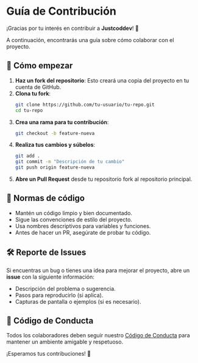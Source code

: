 # Guía de Contribución

¡Gracias por tu interés en contribuir a **Justcoddev**! 🎉

A continuación, encontrarás una guía sobre cómo colaborar con el proyecto.

## 🚀 Cómo empezar

1. **Haz un fork del repositorio**: Esto creará una copia del proyecto en tu cuenta de GitHub.
2. **Clona tu fork**:
   ```bash
   git clone https://github.com/tu-usuario/tu-repo.git
   cd tu-repo
   ```
3. **Crea una rama para tu contribución**:
   ```bash
   git checkout -b feature-nueva
   ```
4. **Realiza tus cambios y súbelos**:
   ```bash
   git add .
   git commit -m "Descripción de tu cambio"
   git push origin feature-nueva
   ```
5. **Abre un Pull Request** desde tu repositorio fork al repositorio principal.

## 📌 Normas de código

- Mantén un código limpio y bien documentado.
- Sigue las convenciones de estilo del proyecto.
- Usa nombres descriptivos para variables y funciones.
- Antes de hacer un PR, asegúrate de probar tu código.

## 🛠 Reporte de Issues
Si encuentras un bug o tienes una idea para mejorar el proyecto, abre un **issue** con la siguiente información:

- Descripción del problema o sugerencia.
- Pasos para reproducirlo (si aplica).
- Capturas de pantalla o ejemplos (si es necesario).

## 🤝 Código de Conducta
Todos los colaboradores deben seguir nuestro [Código de Conducta](./CODE_OF_CONDUCT.md) para mantener un ambiente amigable y respetuoso.

¡Esperamos tus contribuciones! 🚀

